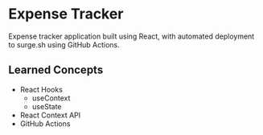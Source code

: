 # Expense Tracker

Expense tracker application built using React, with automated deployment to surge.sh using GitHub Actions.

## Learned Concepts
- React Hooks
    - useContext
    - useState
- React Context API
- GitHub Actions
